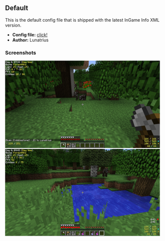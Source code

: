 ## Default
This is the default config file that is shipped with the latest InGame Info XML version.

  * **Config file:** [click!](InGameInfo-Lunatrius-default.xml)
  * **Author:** Lunatrius

### Screenshots
![](InGameInfo-Lunatrius-default-001.png)
![](InGameInfo-Lunatrius-default-002.png)
